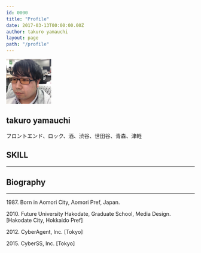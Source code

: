 ```yaml
---
id: 0000
title: "Profile"
date: 2017-03-13T00:00:00.00Z
author: takuro yamauchi
layout: page
path: "/profile"
---
```


<section class="text-xs-center">
  <div class="container">
    <img src="yamataku.jpg" alt="yamataku" class="rounded-circle mx-auto d-block" width="120px">
    <h1>takuro yamauchi</h1>
    <p class="lead text-muted">フロントエンド、ロック、酒、渋谷、世田谷、青森、津軽</p>
    <div class="service-box">
      <a href="https://github.com/tacrow"><i class="fa fa-github wow bounceIn" data-wow-duration="2.0s"></i></a>
      <a href="https://twitter.com/bluezz69"><i class="fa fa fa-twitter wow bounceIn" data-wow-duration="2.0s"></i></a>
      <a href="https://www.facebook.com/tacrow1969"><i class="fa fa fa-facebook wow bounceIn" data-wow-duration="2.0s"></i></a>
    </div>
  </div>
</section>

<section id="features" class="skill-container text-xs-center">
  <div class="container">
    <div class="row">
      <div class="col-lg-12 ">
        <h2 class="section-heading skill-title">SKILL </h2>
        <hr class="primary" />
      </div>
    </div>
  </div>
  <div class="container">
    <div class="row">
      <div class="col-lg-3 col-xs-6">
        <div class="service-box" data-toggle="tooltip" data-placement="top" title="HTML5">
          <i class="fa-4x devicons devicons-html5 wow bounceIn" data-wow-duration="2.0s"></i>
        </div>
      </div>
      <div class="col-lg-3 col-xs-6">
        <div class="service-box" data-toggle="tooltip" data-placement="top" title="CSS3">
          <i class="fa-4x devicons devicons-css3 wow bounceIn" data-wow-duration="2.0s"></i>
        </div>
      </div>
      <div class="col-lg-3 col-xs-6">
        <div class="service-box" data-toggle="tooltip" data-placement="top" title="JavaScript">
          <i class="fa-4x devicons devicons-javascript_badge wow bounceIn" data-wow-duration="2.0s"></i>
        </div>
      </div>
      <div class="col-lg-3 col-xs-6">
        <div class="service-box" data-toggle="tooltip" data-placement="top" title="Sass">
          <i class="fa-4x devicons devicons-sass wow bounceIn" data-wow-duration="2.0s"></i>
        </div>
      </div>
    </div>
    <div class="row">
      <div class="col-lg-3 col-xs-6">
        <div class="service-box" data-toggle="tooltip" data-placement="top" title="React">
          <i class="fa-4x devicons devicons-react wow bounceIn" data-wow-duration="2.0s"></i>
        </div>
      </div>
      <div class="col-lg-3 col-xs-6">
        <div class="service-box" data-toggle="tooltip" data-placement="top" title="Angular">
          <i class="fa-4x devicons devicons-angular wow bounceIn" data-wow-duration="2.0s"></i>
        </div>
      </div>
      <div class="col-lg-3 col-xs-6">
        <div class="service-box" data-toggle="tooltip" data-placement="top" title="Gulp">
          <i class="fa-4x devicons devicons-gulp wow bounceIn" data-wow-duration="2.0s"></i>
        </div>
      </div>
      <div class="col-lg-3 col-xs-6">
        <div class="service-box" data-toggle="tooltip" data-placement="top" title="nodejs">
          <i class="fa-4x devicons devicons-nodejs wow bounceIn" data-wow-duration="2.0s"></i>
        </div>
      </div>
    </div>
    <div class="row">
      <div class="col-lg-3 col-xs-6">
        <div class="service-box" data-toggle="tooltip" data-placement="top" title="Sublime">
          <i class="fa-4x devicons devicons-sublime wow bounceIn" data-wow-duration="2.0s"></i>
        </div>
      </div>
      <div class="col-lg-3 col-xs-6">
        <div class="service-box" data-toggle="tooltip" data-placement="top" title="Atom">
          <i class="fa-4x devicons devicons-atom wow bounceIn" data-wow-duration="2.0s"></i>
        </div>
      </div>
      <div class="col-lg-3 col-xs-6">
        <div class="service-box" data-toggle="tooltip" data-placement="top" title="Git">
          <i class="fa-4x devicons devicons-git wow bounceIn" data-wow-duration="2.0s"></i>
        </div>
      </div>
    </div>
  </div>
</section>

<section id="features" class="text-xs-center">
  <div class="container">
    <div class="row">
      <div class="col-lg-12">
        <h2 class="section-heading">Biography</h2>
        <hr class="primary"/>
      </div>
    </div>
  </div>
  <div class="container">
    <div class="service-box">
    <p>1987. Born in Aomori City, Aomori Pref, Japan.</p>
    <p>2010. Future University Hakodate, Graduate School, Media Design. [Hakodate City, Hokkaido Pref]</p>
    <p>2012. CyberAgent, Inc. [Tokyo]</p>
    <p>2015. CyberSS, Inc. [Tokyo]</p>
    </div>
  </div>
</section>

<!-- <section class="bg-danger text-xs-center" id="concept">
  <div class="container">
    <div class="row">
      <div class="col-lg-12">
        <h2 class="section-heading">WORKS</h2>
        <hr class="light" />
      </div>
    </div>
  </div>
  <div class="container">
    <div class="row">
      <div class="col-md-6 wow slideInLeft" data-wow-duration="1.0s">
        <p>image1</p>
      </div>
      <div class="col-md-6 wow slideInRight" data-wow-duration="1.0s">
        <p>image2</p>
      </div>
    </div>
  </div>
</section>

<section id="repos">
  <div class="container">
    <div class="row">
        <div class="col-md-6 ">
            <h2 class="section-heading">Repositories</h2>
        </div>
        <div class="col-md-6 text-xs-left">
            <li><a href="">sample</a></li>
            <li><a href="">sample</a></li>
            <li><a href="">sample</a></li>
        </div>
    </div>
  </div>
</section> -->